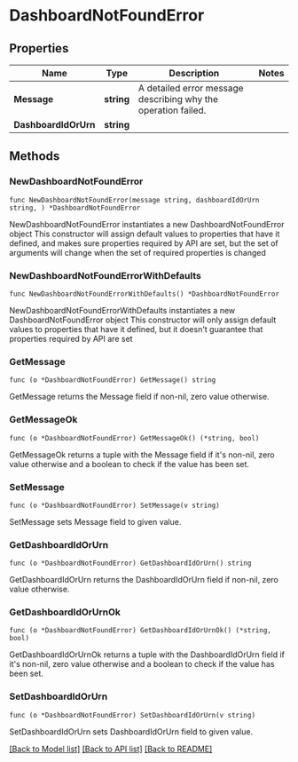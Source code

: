 # DashboardNotFoundError

## Properties

Name | Type | Description | Notes
------------ | ------------- | ------------- | -------------
**Message** | **string** | A detailed error message describing why the operation failed. | 
**DashboardIdOrUrn** | **string** |  | 

## Methods

### NewDashboardNotFoundError

`func NewDashboardNotFoundError(message string, dashboardIdOrUrn string, ) *DashboardNotFoundError`

NewDashboardNotFoundError instantiates a new DashboardNotFoundError object
This constructor will assign default values to properties that have it defined,
and makes sure properties required by API are set, but the set of arguments
will change when the set of required properties is changed

### NewDashboardNotFoundErrorWithDefaults

`func NewDashboardNotFoundErrorWithDefaults() *DashboardNotFoundError`

NewDashboardNotFoundErrorWithDefaults instantiates a new DashboardNotFoundError object
This constructor will only assign default values to properties that have it defined,
but it doesn't guarantee that properties required by API are set

### GetMessage

`func (o *DashboardNotFoundError) GetMessage() string`

GetMessage returns the Message field if non-nil, zero value otherwise.

### GetMessageOk

`func (o *DashboardNotFoundError) GetMessageOk() (*string, bool)`

GetMessageOk returns a tuple with the Message field if it's non-nil, zero value otherwise
and a boolean to check if the value has been set.

### SetMessage

`func (o *DashboardNotFoundError) SetMessage(v string)`

SetMessage sets Message field to given value.


### GetDashboardIdOrUrn

`func (o *DashboardNotFoundError) GetDashboardIdOrUrn() string`

GetDashboardIdOrUrn returns the DashboardIdOrUrn field if non-nil, zero value otherwise.

### GetDashboardIdOrUrnOk

`func (o *DashboardNotFoundError) GetDashboardIdOrUrnOk() (*string, bool)`

GetDashboardIdOrUrnOk returns a tuple with the DashboardIdOrUrn field if it's non-nil, zero value otherwise
and a boolean to check if the value has been set.

### SetDashboardIdOrUrn

`func (o *DashboardNotFoundError) SetDashboardIdOrUrn(v string)`

SetDashboardIdOrUrn sets DashboardIdOrUrn field to given value.



[[Back to Model list]](../README.md#documentation-for-models) [[Back to API list]](../README.md#documentation-for-api-endpoints) [[Back to README]](../README.md)


